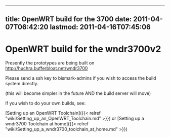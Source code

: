 
---
title: OpenWRT build for the 3700
date: 2011-04-07T06:42:20
lastmod: 2011-04-16T07:45:06
---
OpenWRT build for the wndr3700v2
================================

Presently the prototypes are being built on
http://huchra.bufferbloat.net/wndr3700

Please send a ssh key to bismark-admins if you wish to access the build
system directly.

(this will become simpler in the future AND the build server will move)

If you wish to do your own builds, see:

[Setting up an OpenWRT Toolchain]({{< relref "wiki/Setting_up_an_OpenWRT_Toolchain.md" >}}) or [Setting up a wndr3700 Toolchain at home]({{< relref "wiki/Setting_up_a_wndr3700_toolchain_at_home.md" >}})
